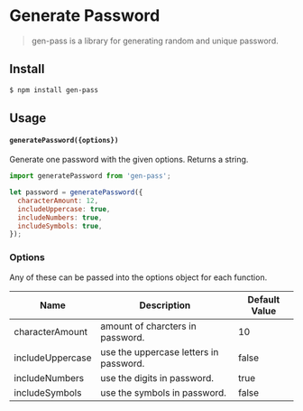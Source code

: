 # Generate Password

> gen-pass is a library for generating random and unique password.

## Install

```bash
$ npm install gen-pass
```

## Usage

#### `generatePassword({options})`

Generate one password with the given options. Returns a string.

```javascript
import generatePassword from 'gen-pass';

let password = generatePassword({
  characterAmount: 12,
  includeUppercase: true,
  includeNumbers: true,
  includeSymbols: true,
});
```

### Options

Any of these can be passed into the options object for each function.

| Name             | Description                            | Default Value |
| ---------------- | -------------------------------------- | ------------- |
| characterAmount  | amount of charcters in password.       | 10            |
| includeUppercase | use the uppercase letters in password. | false         |
| includeNumbers   | use the digits in password.            | true          |
| includeSymbols   | use the symbols in password.           | false         |
